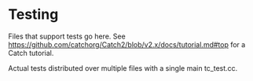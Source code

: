 # Testing

Files that support tests go here. See
https://github.com/catchorg/Catch2/blob/v2.x/docs/tutorial.md#top for a
Catch tutorial. 

Actual tests distributed over multiple files with a single main tc_test.cc.
